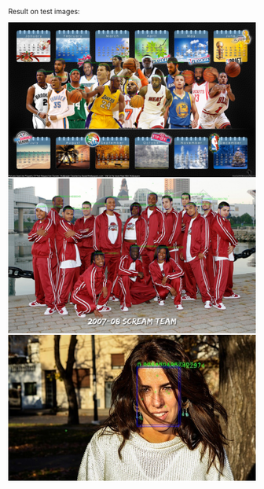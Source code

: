 Result on test images:

![test1.jpg](/Face_Detection/MTCNN/images/test1_r.jpg)
![test1.jpg](/Face_Detection/MTCNN/images/test2_r.jpg)
![test1.jpg](/Face_Detection/MTCNN/images/example7_r.jpg)
